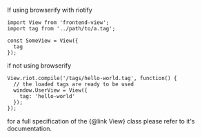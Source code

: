 If using browserify with riotify
```
import View from 'frontend-view';
import tag from '../path/to/a.tag';

const SomeView = View({
  tag
});
```

if not using browserify

```
View.riot.compile('/tags/hello-world.tag', function() {
  // the loaded tags are ready to be used
  window.UserView = View({
    tag: 'hello-world'
  });
});
```

for a full specification of the {@link View} class please refer to it's documentation.
